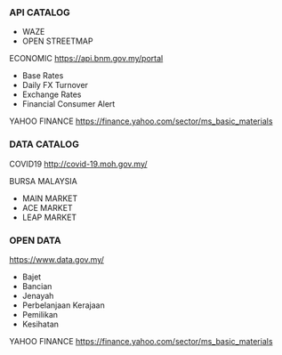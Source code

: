 ### API CATALOG

- WAZE
- OPEN STREETMAP

ECONOMIC 
https://api.bnm.gov.my/portal
- Base Rates
- Daily FX Turnover
- Exchange Rates
- Financial Consumer Alert

YAHOO FINANCE
https://finance.yahoo.com/sector/ms_basic_materials

### DATA CATALOG

COVID19
http://covid-19.moh.gov.my/

BURSA MALAYSIA
- MAIN MARKET
- ACE MARKET
- LEAP MARKET

### OPEN DATA
https://www.data.gov.my/
- Bajet
- Bancian
- Jenayah
- Perbelanjaan Kerajaan
- Pemilikan
- Kesihatan

YAHOO FINANCE
https://finance.yahoo.com/sector/ms_basic_materials



